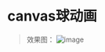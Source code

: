 # canvas球动画
> 效果图：
![image](https://user-images.githubusercontent.com/9162319/32976943-adff8ac8-cc5d-11e7-997a-bb2af231dbc3.png)
